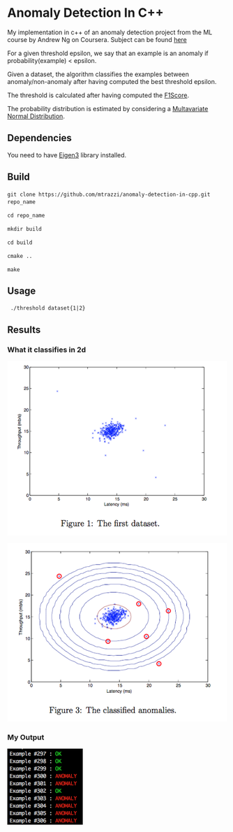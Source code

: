 Anomaly Detection In C++
===

My implementation in c++ of an anomaly detection project from the ML course by Andrew Ng on Coursera.
Subject can be found [here](https://github.com/mtrazzi/anomaly-detection-in-cpp/blob/master/resources/subject.pdf)

For a given threshold epsilon, we say that an example is an anomaly if probability(example) < epsilon.

Given a dataset, the algorithm classifies the examples between anomaly/non-anomaly after having computed the best threshold epsilon.

The threshold is calculated after having computed the [F1Score](https://en.wikipedia.org/wiki/F1_score).

The probability distribution is estimated by considering a [Multavariate Normal Distribution](https://en.wikipedia.org/wiki/Multivariate_normal_distribution).

## Dependencies

You need to have [Eigen3](http://eigen.tuxfamily.org/index.php?title=Main_Page#Documentation) library installed.

## Build

`git clone https://github.com/mtrazzi/anomaly-detection-in-cpp.git repo_name`

`cd repo_name`

`mkdir build`

`cd build`

`cmake ..`

`make`

## Usage

`` ./threshold dataset{1|2}``

## Results

### What it classifies in 2d

![From Coursera](resources/img/dataset.png)

![From Coursera](resources/img/classified.png)

### My Output
![My output](resources/img/example.png)

